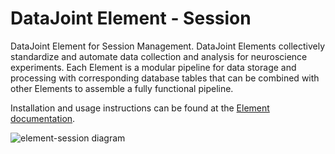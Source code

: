 # DataJoint Element - Session

DataJoint Element for Session Management. DataJoint Elements collectively standardize
and automate data collection and analysis for neuroscience experiments.  Each Element is
a modular pipeline for data storage and processing with corresponding database tables
that can be combined with other Elements to assemble a fully functional pipeline.

Installation and usage instructions can be found at the
[Element documentation](https://datajoint.com/docs/elements/element-session).

![element-session diagram](https://raw.githubusercontent.com/datajoint/element-session/main/images/session_diagram.svg)
